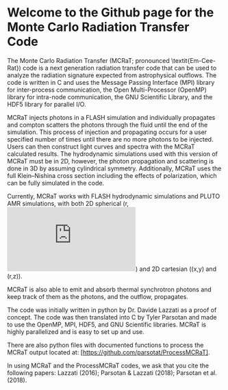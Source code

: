 # Welcome to the Github page for the Monte Carlo Radiation Transfer Code 

The Monte Carlo Radiation Transfer (MCRaT; pronounced \textit{Em-Cee-Rat}) code is a next generation radiation transfer code that can be used to analyze the radiation signature expected from astrophysical outflows. The code is written in C and uses the Message Passing Interface (MPI) library for inter-process communication, the Open Multi-Processor (OpenMP) library for intra-node communication, the GNU Scientific Library, and the HDF5 library for parallel I/O.

MCRaT injects photons in a FLASH simulation and individually propagates and compton scatters the photons through the fluid until the end of the simulation. This process of injection and propagating occurs for a user specified number of times until there are no more photons to be injected. Users can then construct light curves and spectra with the MCRaT calculated results. The hydrodynamic simulations used with this version of MCRaT must be in 2D, however, the photon propagation and scattering is done in 3D by assuming cylindrical symmetry. Additionally, MCRaT uses the full Klein–Nishina cross section including the effects of polarization, which can be fully simulated in the code.

Currently, MCRaT works with FLASH hydrodynamic simulations and PLUTO AMR simulations, with both 2D spherical (r, ![equation](https://latex.codecogs.com/gif.latex?%5Ctheta)) and 2D cartesian ((x,y) and (r,z)).
<!-- for tex: https://stackoverflow.com/questions/35498525/latex-rendering-in-readme-md-on-github -->

MCRaT is also able to emit and absorb thermal synchrotron photons and keep track of them as the photons, and the outflow, propagates. 

The code was initially written in python by Dr. Davide Lazzati as a proof of concept. The code was then translated into C by Tyler Parsotan and made to use the OpenMP, MPI, HDF5, and GNU Scientific libraries. MCRaT is highly parallelized and is easy to set up and use.

There are also python files with documented functions to process the MCRaT output located at: [https://github.com/parsotat/ProcessMCRaT].

In using MCRaT and the ProcessMCRaT codes, we ask that you cite the following papers: Lazzati (2016); Parsotan & Lazzati (2018); Parsotan et al. (2018).

